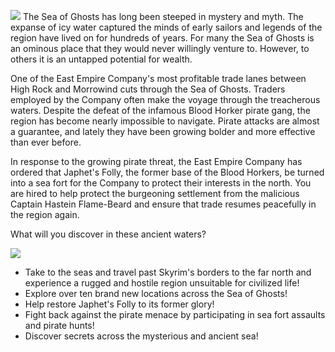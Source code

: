 ![](https://raw.githubusercontent.com/TateTaylorUSA/TateTaylorUSA/main/assets/images/northern-sea/Northern%20Sea%20Small.png)﻿
The Sea of Ghosts has long been steeped in mystery and myth. The expanse of icy water captured the minds of early sailors and legends of the region have lived on for hundreds of years. For many the Sea of Ghosts is an ominous place that they would never willingly venture to. However, to others it is an untapped potential for wealth.

One of the East Empire Company's most profitable trade lanes between High Rock and Morrowind cuts through the Sea of Ghosts. Traders employed by the Company often make the voyage through the treacherous waters. Despite the defeat of the infamous Blood Horker pirate gang, the region has become nearly impossible to navigate. Pirate attacks are almost a guarantee, and lately they have been growing bolder and more effective than ever before.

In response to the growing pirate threat, the East Empire Company has ordered that Japhet's Folly, the former base of the Blood Horkers, be turned into a sea fort for the Company to protect their interests in the north. You are hired to help protect the burgeoning settlement from the malicious Captain Hastein Flame-Beard and ensure that trade resumes peacefully in the region again.

What will you discover in these ancient waters?

![](https://raw.githubusercontent.com/PierreDespereaux/PierreDespereaux/master/assets/images/banners/Features.png)

-   Take to the seas and travel past Skyrim's borders to the far north and experience a rugged and hostile region unsuitable for civilized life!
-   Explore over ten brand new locations across the Sea of Ghosts!
-   Help restore Japhet's Folly to its former glory!
-   Fight back against the pirate menace by participating in sea fort assaults and pirate hunts!
-   Discover secrets across the mysterious and ancient sea!
